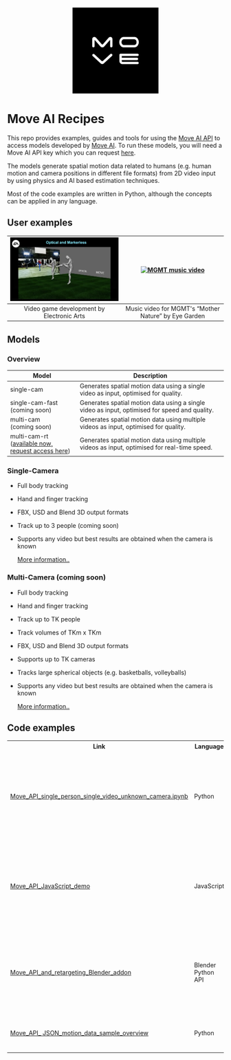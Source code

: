 <p align="center">
  <a href="https://move.ai">
    <img src="images/logo.jpeg" width="200px" alt="Move AI logo" />
  </a>
</p>

# Move AI Recipes
This repo provides examples, guides and tools for using the [Move AI API](https://developers.move.ai/docs/welcome) to 
access models developed by [Move AI](https://move.ai). To run these models, you will need a Move AI API key which you 
can request [here](https://www.move.ai/api).

The models generate spatial motion data related to humans (e.g. human motion and camera positions in different file 
formats) from 2D video input by using physics and AI based estimation techniques.

Most of the code examples are written in Python, although the concepts can be applied in any language.

## User examples

| [<img src="images/ea.png" width="400px" alt="Move AI logo">](https://www.youtube.com/watch?v=z0aNKvZR8Tk&t=139s) | [<img src="images/mgmt.png" width="400px" alt="MGMT music video">](https://www.youtube.com/watch?v=sDzIO5ahGE8) |
|:--:|:--:|
| Video game development by Electronic Arts | Music video for MGMT's “Mother Nature” by Eye Garden |

## Models
### Overview
| Model                                                                                                                | Description                                                                                   |
|----------------------------------------------------------------------------------------------------------------------|-----------------------------------------------------------------------------------------------|
| single-cam                                                                                                           | Generates spatial motion data using a single video as input, optimised for quality.           |
| single-cam-fast <br/>(coming soon)                                                                                   | Generates spatial motion data using a single video as input, optimised for speed and quality. |
| multi-cam <br/>(coming soon)                                                                                         | Generates spatial motion data using multiple videos as input, optimised for quality.          |
| multi-cam-rt <br/>([available now, request access here](https://share-eu1.hsforms.com/1J1WzWmHUT_aXIlmv7-b3xwfk5ge)) | Generates spatial motion data using multiple videos as input, optimised for real-time speed.  |

### Single-Camera

* Full body tracking
* Hand and finger tracking
* FBX, USD and Blend 3D output formats
* Track up to 3 people (coming soon)
* Supports any video but best results are obtained when the camera is known

  [More information..](https://help.move.ai/en/collections/8029121-move-one)

### Multi-Camera (coming soon)

* Full body tracking
* Hand and finger tracking
* Track up to TK people
* Track volumes of TKm x TKm
* FBX, USD and Blend 3D output formats
* Supports up to TK cameras
* Tracks large spherical objects (e.g. basketballs, volleyballs)
* Supports any video but best results are obtained when the camera is known

  [More information..](https://help.move.ai/en/collections/8044422-move-multi-cam)

## Code examples

<table>
  <tr>
    <th>Link</th>
    <th>Language</th>
    <th>Description</th>
  </tr>
  <tr>
    <td><a href="examples/Move_API_single_person_single_video_unknown_camera.ipynb">Move_API_single_person_single_video_unknown_camera.ipynb</a></td>
    <td>Python</td>
    <td>Generate 3D animation data of a single person from a single video from an unknown camera</td>
  </tr>
  <tr>
    <td><a href="https://github.com/move-ai/Move_API_JavaScript_demo">Move_API_JavaScript_demo</a></td>
    <td>JavaScript</td>
    <td>Generate 3D animation data of a single person from a single video from an unknown camera</td>
  </tr>
  <tr>
    <td><a href="https://github.com/move-ai/Move_API_and_retargeting_Blender_addon">Move_API_and_retargeting_Blender_addon</a></td>
    <td>Blender Python API</td>
    <td>Move.ai API integrated into Blender via an add-on. Additional features: retargeting, scene import, rendering</td>
  </tr>
  <tr>
    <td><a href="examples/Move_API_ JSON_motion_data_sample_overview.ipynb">Move_API_ JSON_motion_data_sample_overview</a></td>
    <td>Python</td>
    <td>Explore and analyse the .JSON motion data output</td>
  </tr>
</table>